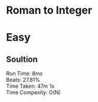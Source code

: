 Roman to Integer
=========
# Easy
## Soultion 
Run Time: 8ms   
Beats: 27.81%   
Time Taken: 47m 1s     
Time Compexity: O(N) 

